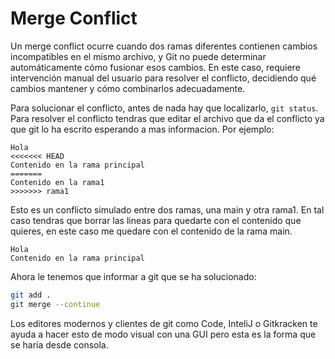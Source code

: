# Merge Conflict

Un merge conflict ocurre cuando dos ramas diferentes contienen cambios incompatibles en el mismo archivo, y Git no puede determinar automáticamente cómo fusionar esos cambios.
En este caso, requiere intervención manual del usuario para resolver el conflicto, decidiendo qué cambios mantener y cómo combinarlos adecuadamente.

Para solucionar el conflicto, antes de nada hay que localizarlo, `git status`. Para resolver el conflicto tendras que editar el archivo que da el conflicto ya que git lo ha escrito esperando a mas informacion. Por ejemplo:

```
Hola
<<<<<<< HEAD
Contenido en la rama principal
=======
Contenido en la rama1
>>>>>>> rama1
```

Esto es un conflicto simulado entre dos ramas, una main y otra rama1. En tal caso tendras que borrar las lineas para quedarte con el contenido que quieres, en este caso me quedare con el contenido de la rama main.

```
Hola
Contenido en la rama principal
```

Ahora le tenemos que informar a git que se ha solucionado:

```bash
git add .
git merge --continue
```

Los editores modernos y clientes de git como Code, InteliJ o Gitkracken te ayuda a hacer esto de modo visual con una GUI pero esta es la forma que se haría desde consola.
